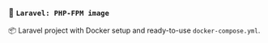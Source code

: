 ### 🐋  `Laravel: PHP-FPM image`
📦 Laravel project with Docker setup and ready-to-use `docker-compose.yml`.
